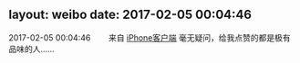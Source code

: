layout: weibo
date: 2017-02-05 00:04:46
---
<meta name="referrer" content="no-referrer" />

2017-02-05 00:04:46  &nbsp;&nbsp;&nbsp;&nbsp;&nbsp;&nbsp; 来自 <a href="http://app.weibo.com/t/feed/9ksdit" rel="nofollow">iPhone客户端</a>
毫无疑问，给我点赞的都是极有品味的人…… ​​​
